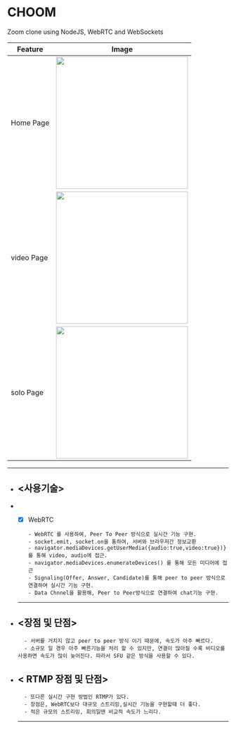 # CHOOM

Zoom clone using NodeJS, WebRTC and WebSockets

| Feature    | Image                                     |
| ---------- | ----------------------------------------- |
| Home Page  | <img src="img/home.jpg" width="300"><br>  |
| video Page | <img src="img/video.jpg" width="300"><br> |
| solo Page  | <img src="img/solo.jpg" width="300"><br>  |


<hr>

- ## <사용기술>

- - [x] WebRTC
       
        - WebRTC 를 사용하여, Peer To Peer 방식으로 실시간 기능 구현.
        - socket.emit, socket.on을 통하여, 서버와 브라우저간 정보교환
        - navigator.mediaDevices.getUserMedia({audio:true,video:true})}를 통해 video, audio에 접근.
        - navigator.mediaDevices.enumerateDevices() 를 통해 모든 미디어에 접근
        - Signaling(Offer, Answer, Candidate)를 통해 peer to peer 방식으로 연결하여 실시간 기능 구현.
        - Data Chnnel을 활용해, Peer to Peer방식으로 연결하여 chat기능 구현.
  ---
- ## <장점 및 단점>
       
        - 서버를 거치지 않고 peer to peer 방식 이기 때문에, 속도가 아주 빠르다.
        - 소규모 일 경우 아주 빠른기능을 처리 할 수 있지만, 연결이 많아질 수록 비디오를 사용하면 속도가 많이 늦어진다. 따라서 SFU 같은 방식을 사용할 수 있다. 

- ## < RTMP 장점 및 단점>
       
        - 또다른 실시간 구현 방법인 RTMP가 있다.
        - 장점은, WebRTC보다 대규모 스트리밍,실시간 기능을 구현할때 더 좋다.
        - 적은 규모의 스트리밍, 회의일땐 비교적 속도가 느리다.
  ---